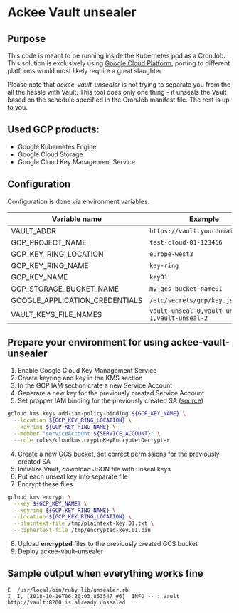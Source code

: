 # Ackee Vault unsealer

## Purpose
This code is meant to be running inside the Kubernetes pod as a CronJob. This
solution is exclusively using [Google Cloud Platform](https://cloud.google.com/),
porting to different platforms would most likely require a great slaughter.

Please note that *ackee-vault-unsealer* is not trying to separate you from the
all the hassle with Vault. This tool does only one thing - it unseals the Vault based
on the schedule specified in the CronJob manifest file. The rest is up to you.

## Used GCP products:
- Google Kubernetes Engine
- Google Cloud Storage
- Google Cloud Key Management Service

## Configuration
Configuration is done via environment variables.

| **Variable name**              | **Example**                                    |
| ------------------------------ |----------------------------------------------- |
| VAULT_ADDR                     | `https://vault.yourdomain.co.uk`               |
| GCP_PROJECT_NAME               | `test-cloud-01-123456`                         |
| GCP_KEY_RING_LOCATION          | `europe-west3`                                 |
| GCP_KEY_RING_NAME              | `key-ring`                                     |
| GCP_KEY_NAME                   | `key01`                                        |
| GCP_STORAGE_BUCKET_NAME        | `my-gcs-bucket-name01`                         |
| GOOGLE_APPLICATION_CREDENTIALS | `/etc/secrets/gcp/key.json`                    |
| VAULT_KEYS_FILE_NAMES          | `vault-unseal-0,vault-unseal-1,vault-unseal-2` |

## Prepare your environment for using ackee-vault-unsealer

1. Enable Google Cloud Key Management Service
2. Create keyring and key in the KMS section
2. In the GCP IAM section crate a new Service Account
3. Generare a new key for the previously created Service Account
4. Set propper IAM binding for the previously created SA ([source](https://codelabs.developers.google.com/codelabs/vault-on-gke/index.html?index=..%2F..%2Fcloud#5))

  ```bash
  gcloud kms keys add-iam-policy-binding ${GCP_KEY_NAME} \
    --location ${GCP_KEY_RING_LOCATION} \
    --keyring ${GCP_KEY_RING_NAME} \
    --member "serviceAccount:${SERVICE_ACCOUNT}" \
    --role roles/cloudkms.cryptoKeyEncrypterDecrypter
  ```

4. Create a new GCS bucket, set correct permissions for the previously created SA
5. Initialize Vault, download JSON file with unseal keys
6. Put each unseal key into separate file
7. Encrypt these files

  ```bash
  gcloud kms encrypt \
    --key ${GCP_KEY_NAME} \
    --keyring ${GCP_KEY_RING_NAME} \
    --location ${GCP_KEY_RING_LOCATION} \
    --plaintext-file /tmp/plaintext-key.01.txt \
    --ciphertext-file /tmp/encrypted-key.01.bin
  ```

8. Upload **encrypted** files to the previously created GCS bucket
9. Deploy ackee-vault-unsealer

## Sample output when everything works fine

```
E  /usr/local/bin/ruby lib/unsealer.rb
I  I, [2018-10-16T06:20:03.853547 #6]  INFO -- : Vault http://vault:8200 is already unsealed
```
